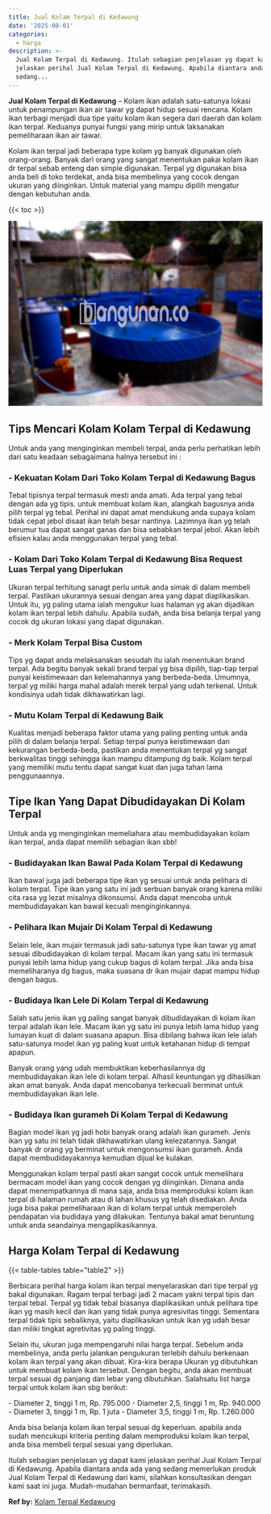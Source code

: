 ```yaml
---
title: Jual Kolam Terpal di Kedawung
date: '2025-08-01'
categories:
  - harga
description: >-
  Jual Kolam Terpal di Kedawung. Itulah sebagian penjelasan yg dapat kami
  jelaskan perihal Jual Kolam Terpal di Kedawung. Apabila diantara anda ada yang
  sedang...
---
```


**Jual Kolam Terpal di Kedawung** – Kolam ikan adalah satu-satunya lokasi untuk penampungan ikan air tawar yg dapat hidup sesuai rencana. Kolam ikan terbagi menjadi dua tipe yaitu kolam ikan segera dari daerah dan kolam ikan terpal. Keduanya punyai fungsi yang mirip untuk laksanakan pemeliharaan ikan air tawar.

Kolam ikan terpal jadi beberapa type kolam yg banyak digunakan oleh orang-orang. Banyak dari orang yang sangat menentukan pakai kolam ikan dr terpal sebab enteng dan simple digunakan. Terpal yg digunakan bisa anda beli di toko terdekat, anda bisa membelinya yang cocok dengan ukuran yang diinginkan. Untuk material yang mampu dipilih mengatur dengan kebutuhan anda.

{{< toc >}}

![Jual Kolam Terpal di Kedawung](/images/jual-kolam-terpal-32.png)

## Tips Mencari Kolam Kolam Terpal di Kedawung

Untuk anda yang menginginkan membeli terpal, anda perlu perhatikan lebih dari satu keadaan sebagaimana halnya tersebut ini :

### \- Kekuatan Kolam Dari Toko Kolam Terpal di Kedawung Bagus

Tebal tipisnya terpal termasuk mesti anda amati. Ada terpal yang tebal dengan ada yg tipis. untuk membuat kolam ikan, alangkah bagusnya anda pilih terpal yg tebal. Perihal ini dapat amat mendukung anda supaya kolam tidak cepat jebol disaat ikan telah besar nantinya. Lazimnya ikan yg telah berumur tua dapat sangat ganas dan bisa sebabkan terpal jebol. Akan lebih efisien kalau anda menggunakan terpal yang tebal.

### \- Kolam Dari Toko Kolam Terpal di Kedawung Bisa Request Luas Terpal yang Diperlukan

Ukuran terpal terhitung sanagt perlu untuk anda simak di dalam membeli terpal. Pastikan ukurannya sesuai dengan area yang dapat diaplikasikan. Untuk itu, yg paling utama ialah mengukur luas halaman yg akan dijadikan kolam ikan terpal lebih dahulu. Apabila sudah, anda bisa belanja terpal yang cocok dg ukuran lokasi yang dapat digunakan.

### \- Merk Kolam Terpal Bisa Custom

Tips yg dapat anda melaksanakan sesudah itu ialah menentukan brand terpal. Ada begitu banyak sekali brand terpal yg bisa dipilih, tiap-tiap terpal punyai keistimewaan dan kelemahannya yang berbeda-beda. Umumnya, terpal yg miliki harga mahal adalah merek terpal yang udah terkenal. Untuk kondisinya udah tidak dikhawatirkan lagi.

### \- Mutu Kolam Terpal di Kedawung Baik

Kualitas menjadi beberapa faktor utama yang paling penting untuk anda pilih di dalam belanja terpal. Setiap terpal punya keistimewaan dan kekurangan berbeda-beda, pastikan anda menentukan terpal yg sangat berkwalitas tinggi sehingga ikan mampu ditampung dg baik. Kolam terpal yang memiliki mutu tentu dapat sangat kuat dan juga tahan lama penggunaannya.

## Tipe Ikan Yang Dapat Dibudidayakan Di Kolam Terpal

Untuk anda yg menginginkan memeliahara atau membudidayakan kolam ikan terpal, anda dapat memilih sebagian ikan sbb!

### \- Budidayakan Ikan Bawal Pada Kolam Terpal di Kedawung

Ikan bawal juga jadi beberapa tipe ikan yg sesuai untuk anda pelihara di kolam terpal. Tipe ikan yang satu ini jadi serbuan banyak orang karena miliki cita rasa yg lezat misalnya dikonsumsi. Anda dapat mencoba untuk membudidayakan kan bawal kecuali menginginkannya.

### \- Pelihara Ikan Mujair Di Kolam Terpal di Kedawung

Selain lele, ikan mujair termasuk jadi satu-satunya type ikan tawar yg amat sesuai dibudidayakan di kolam terpal. Macam ikan yang satu ini termasuk punyai lebih lama hidup yang cukup bagus di kolam terpal. Jika anda bisa memeliharanya dg bagus, maka suasana dr ikan mujair dapat mampu hidup dengan bagus.

### \- Budidaya Ikan Lele Di Kolam Terpal di Kedawung

Salah satu jenis ikan yg paling sangat banyak dibudidayakan di kolam ikan terpal adalah ikan lele. Macam ikan yg satu ini punya lebih lama hidup yang lumayan kuat di dalam suasana apapun. Bisa dibilang bahwa ikan lele ialah satu-satunya model ikan yg paling kuat untuk ketahanan hidup di tempat apapun.

Banyak orang yang udah membuktikan keberhasilannya dg membudidayakan ikan lele di kolam terpal. Alhasil keuntungan yg dihasilkan akan amat banyak. Anda dapat mencobanya terkecuali berminat untuk membudidayakan ikan lele.

### \- Budidaya Ikan gurameh Di Kolam Terpal di Kedawung

Bagian model ikan yg jadi hobi banyak orang adalah ikan gurameh. Jenis ikan yg satu ini telah tidak dikhawatirkan ulang kelezatannya. Sangat banyak dr orang yg berminat untuk mengonsumsi ikan gurameh. Anda dapat membudidayakannya kemudian dijual ke kulakan.

Menggunakan kolam terpal pasti akan sangat cocok untuk memelihara bermacam model ikan yang cocok dengan yg diinginkan. Dimana anda dapat menempatkannya di mana saja, anda bisa memproduksi kolam ikan terpal di halaman rumah atau di lahan khusus yg telah disediakan. Anda juga bisa pakai pemeliharaan ikan di kolam terpal untuk memperoleh pendapatan via budidaya yang dilakukan. Tentunya bakal amat beruntung untuk anda seandainya mengaplikasikannya.

## Harga Kolam Terpal di Kedawung

{{< table-tables table="table2" >}}

Berbicara perihal harga kolam ikan terpal menyelaraskan dari tipe terpal yg bakal digunakan. Ragam terpal terbagi jadi 2 macam yakni terpal tipis dan terpal tebal. Terpal yg tidak tebal biasanya diaplikasikan untuk pelihara tipe ikan yg masih kecil dan ikan yang tidak punya agresivitas tinggi. Sementara terpal tidak tipis sebaliknya, yaitu diaplikasikan untuk ikan yg udah besar dan miliki tingkat agretivitas yg paling tinggi.

Selain itu, ukuran juga mempengaruhi nilai harga terpal. Sebelum anda membelinya, anda perlu jalankan pengukuran terlebih dahulu berkenaan kolam ikan terpal yang akan dibuat. Kira-kira berapa Ukuran yg dibutuhkan untuk membuat kolam ikan tersebut. Dengan begitu, anda akan membuat terpal sesuai dg panjang dan lebar yang dibutuhkan. Salahsatu list harga terpal untuk kolam ikan sbg berikut:

\- Diameter 2, tinggi 1 m, Rp. 795.000 - Diameter 2,5, tinggi 1 m, Rp. 940.000 - Diameter 3, tinggi 1 m, Rp. 1 juta - Diameter 3,5, tinggi 1 m, Rp. 1.260.000

Anda bisa belanja kolam ikan terpal sesuai dg keperluan. apabila anda sudah mencukupi kriteria penting dalam memproduksi kolam ikan terpal, anda bisa membeli terpal sesuai yang diperlukan.

Itulah sebagian penjelasan yg dapat kami jelaskan perihal Jual Kolam Terpal di Kedawung. Apabila diantara anda ada yang sedang memerlukan produk Jual Kolam Terpal di Kedawung dari kami, silahkan konsultasikan dengan kami saat ini juga. Mudah-mudahan bermanfaat, terimakasih.

**Ref by:** [Kolam Terpal Kedawung](https://id.wikipedia.org/wiki/Kolam)
